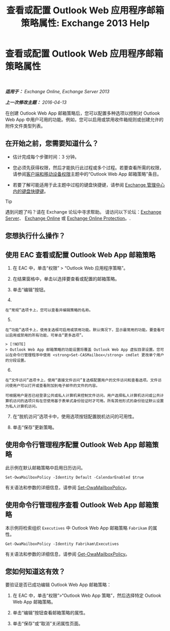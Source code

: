 ﻿---
title: '查看或配置 Outlook Web 应用程序邮箱策略属性: Exchange 2013 Help'
TOCTitle: 查看或配置 Outlook Web 应用程序邮箱策略属性
ms:assetid: be012ffe-8fdb-4fb7-aebd-78b3a55593fa
ms:mtpsurl: https://technet.microsoft.com/zh-cn/library/Dd351097(v=EXCHG.150)
ms:contentKeyID: 50491440
ms.date: 01/11/2018
mtps_version: v=EXCHG.150
ms.translationtype: HT
---

# 查看或配置 Outlook Web 应用程序邮箱策略属性

 

_**适用于：** Exchange Online, Exchange Server 2013_

_**上一次修改主题：** 2016-04-13_

在创建 Outlook Web App 邮箱策略后，您可以配置多种选项以控制对 Outlook Web App 中用户可用的功能。例如，您可以启用或禁用收件箱规则或创建允许的附件文件类型列表。

## 在开始之前，您需要知道什么？

  - 估计完成每个步骤时间：3 分钟。

  - 您必须先获得权限，然后才能执行此过程或多个过程。若要查看所需的权限，请参阅[客户端和移动设备权限](clients-and-mobile-devices-permissions-exchange-2013-help.md)主题中的“Outlook Web App 邮箱策略”条目。

  - 若要了解可能适用于此主题中过程的键盘快捷键，请参阅 [Exchange 管理中心内的键盘快捷键](keyboard-shortcuts-in-the-exchange-admin-center-exchange-online-protection-help.md)。

> [!TIP]  
> 遇到问题了吗？请在 Exchange 论坛中寻求帮助。 请访问以下论坛：<a href="https://go.microsoft.com/fwlink/p/?linkid=60612">Exchange Server</a>、 <a href="https://go.microsoft.com/fwlink/p/?linkid=267542">Exchange Online</a> 或 <a href="https://go.microsoft.com/fwlink/p/?linkid=285351">Exchange Online Protection</a>。.


## 您想执行什么操作？

## 使用 EAC 查看或配置 Outlook Web App 邮箱策略

1.  在 EAC 中，单击“权限” \> “Outlook Web 应用程序策略”。

2.  在结果窗格中，单击以选择要查看或配置的邮箱策略。

3.  单击“编辑”按钮。

4.  
    
    在“常规”选项卡上，您可以查看并编辑策略的名称。

5.  
    
    在“功能”选项卡上，使用复选框可启用或禁用功能。默认情况下，显示最常用的功能。要查看可以启用或禁用的所有功能，可单击“更多选项”。
    
    > [!NOTE]  
    > Outlook Web App 邮箱策略的功能设置将覆盖 Outlook Web App 虚拟目录设置。您可以在命令行管理程序中使用 <strong>Set-CASMailbox</strong> cmdlet 更改单个用户的分段设置。


6.  
    
    在“文件访问”选项卡上，使用“直接文件访问”复选框配置用户的文件访问和查看选项。文件访问使用户可以打开或查看附加到电子邮件的文件的内容。
    
    可根据用户是否已经登录公共或私人计算机来控制文件访问。用户选择私人计算机访问或公共计算机访问的选项只有在您使用基于表单式身份验证时才可用。所有其他形式的身份验证默认设置为私人计算机访问。

7.  在“脱机访问”选项卡中，使用选项按钮配置脱机访问的可用性。

8.  单击“保存”更新策略。

## 使用命令行管理程序配置 Outlook Web App 邮箱策略

此示例在默认邮箱策略中启用日历访问。

    Set-OwaMailboxPolicy -Identity Default -CalendarEnabled $true

有关语法和参数的详细信息，请参阅 [Set-OwaMailboxPolicy](https://technet.microsoft.com/zh-cn/library/dd297989\(v=exchg.150\))。

## 使用命令行管理程序查看 Outlook Web App 邮箱策略

本示例将检索组织 `Executives` 中 Outlook Web App 邮箱策略 `Fabrikam` 的属性。

    Get-OwaMailboxPolicy -Identity Fabrikam\Executives

有关语法和参数的详细信息，请参阅 [Get-OwaMailboxPolicy](https://technet.microsoft.com/zh-cn/library/dd351095\(v=exchg.150\))。

## 您如何知道这有效？

要验证是否已成功编辑 Outlook Web App 邮箱策略：

1.  在 EAC 中，单击“权限”\>“Outlook Web App 策略”，然后选择特定 Outlook Web App 邮箱策略。

2.  单击“编辑”按钮查看邮箱策略的属性。

3.  单击“保存”或“取消”关闭属性页面。

